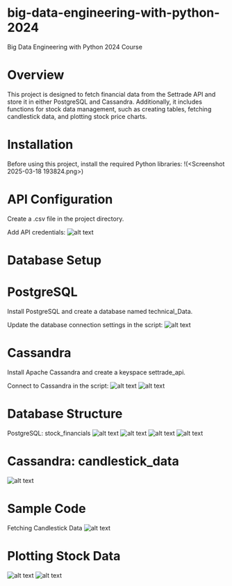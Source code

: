 # big-data-engineering-with-python-2024
Big Data Engineering with Python 2024 Course
# Overview
This project is designed to fetch financial data from the Settrade API and store it in either PostgreSQL and Cassandra. Additionally, it includes functions for stock data management, such as creating tables, fetching candlestick data, and plotting stock price charts.


# Installation

Before using this project, install the required Python libraries:
!(<Screenshot 2025-03-18 193824.png>)

# API Configuration

Create a .csv file in the project directory.

Add API credentials:
![alt text](<Screenshot 2025-03-18 194126.png>)

# Database Setup

# PostgreSQL

Install PostgreSQL and create a database named technical_Data.

Update the database connection settings in the script:
![alt text](<Screenshot 2025-03-18 194158.png>)

# Cassandra

Install Apache Cassandra and create a keyspace settrade_api.

Connect to Cassandra in the script:
![alt text](<Screenshot 2025-03-18 193913.png>)
![alt text](<Screenshot 2025-03-18 193926.png>)

# Database Structure

PostgreSQL: stock_financials
![alt text](<Screenshot 2025-03-18 054943.png>)
![alt text](<Screenshot 2025-03-18 055000.png>)
![alt text](<Screenshot 2025-03-18 055019.png>)
![alt text](<Screenshot 2025-03-18 055049.png>)

# Cassandra: candlestick_data
![alt text](<Screenshot 2025-03-18 193926-1.png>)

# Sample Code

Fetching Candlestick Data
![alt text](<Screenshot 2025-03-18 1938481.png>)

# Plotting Stock Data
![alt text](<Screenshot 2025-03-18 194041.png>)
![alt text](<Screenshot 2025-03-18 200212.png>)
